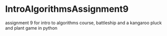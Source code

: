 # IntroAlgorithmsAssignment9
assignment 9 for intro to algorithms course, battleship and a kangaroo pluck and plant game in python
